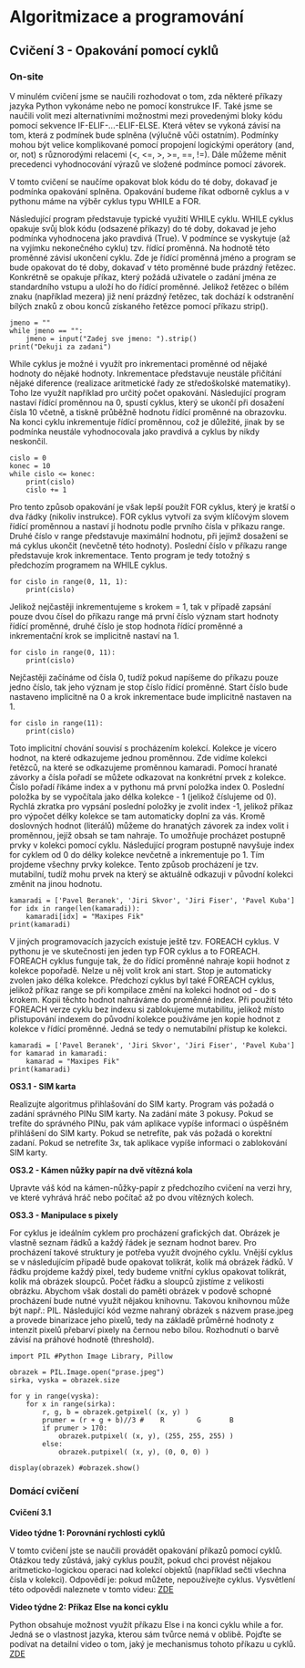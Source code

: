 # Algoritmizace a programování

## Cvičení 3 - Opakování pomocí cyklů

### On-site

V minulém cvičení jsme se naučili rozhodovat o tom, zda některé příkazy jazyka Python vykonáme nebo ne pomocí konstrukce IF. Také jsme se naučili volit mezi alternativními možnostmi mezi provedenými bloky kódu pomocí sekvence IF-ELIF-...-ELIF-ELSE. Která větev se vykoná závisí na tom, která z podmínek bude splněna (výlučně vůči ostatním). Podmínky mohou být velice komplikované pomocí propojení logickými operátory (and, or, not) s různorodými relacemi (<, <=, >, >=, ==, !=). Dále můžeme měnit precedenci vyhodnocování výrazů ve složené podmínce pomocí závorek.

V tomto cvičení se naučíme opakovat blok kódu do té doby, dokavaď je podmínka opakování splněna. Opakování budeme říkat odborně cyklus a v pythonu máme na výběr cyklus typu WHILE a FOR.

Následující program představuje typické využití WHILE cyklu. WHILE cyklus opakuje svůj blok kódu (odsazené příkazy) do té doby, dokavad je jeho podmínka vyhodnocena jako pravdivá (True). V podmínce se vyskytuje (až na vyjímku nekonečného cyklu) tzv. řídící proměnná. Na hodnotě této proměnné závisí ukončení cyklu. Zde je řídící proměnná jméno a program se bude opakovat do té doby, dokavaď v této proměnné bude prázdný řetězec. Konkrétně se opakuje příkaz, který požádá uživatele o zadání jména ze standardního vstupu a uloží ho do řídící proměnné. Jelikož řetězec o bílém znaku (například mezera) již není prázdný řetězec, tak dochází k odstranění bílých znaků z obou konců získaného řetězce pomocí příkazu strip().

```
jmeno = ""
while jmeno == "": 
    jmeno = input("Zadej sve jmeno: ").strip()
print("Dekuji za zadani")
```

While cyklus je možné i využít pro inkrementaci proměnné od nějaké hodnoty do nějaké hodnoty. Inkrementace představuje neustále přičítání nějaké diference (realizace aritmetické řady ze středoškolské matematiky). Toho lze využít například pro určitý počet opakování. Následující program nastaví řídící proměnnou na 0, spustí cyklus, který se ukončí při dosažení čísla 10 včetně, a tiskně průběžně hodnotu řídící proměnné na obrazovku. Na konci cyklu inkrementuje řídící proměnnou, což je důležité, jinak by se podmínka neustále vyhodnocovala jako pravdivá a cyklus by nikdy neskončil.

```
cislo = 0
konec = 10
while cislo <= konec:
    print(cislo)
    cislo += 1
```
Pro tento způsob opakování je však lepší použít FOR cyklus, který je kratší o dva řádky (nikoliv instrukce). FOR cyklus vytvoří za svým klíčovým slovem řídící proměnnou a nastaví jí hodnotu podle prvního čísla v příkazu range. Druhé číslo v range představuje maximální hodnotu, při jejímž dosažení se má cyklus ukončit (nevčetně této hodnoty). Poslední číslo v příkazu range představuje krok inkrementace. Tento program je tedy totožný s předchozím programem na WHILE cyklus.

```
for cislo in range(0, 11, 1):
    print(cislo)
```

Jelikož nejčastěji inkrementujeme s krokem = 1, tak v případě zapsání pouze dvou čísel do příkazu range má první číslo význam start hodnoty řídící proměnné, druhé číslo je stop hodnota řídící proměnné a inkrementační krok se implicitně nastaví na 1.

```
for cislo in range(0, 11):
    print(cislo)
```

Nejčastěji začínáme od čísla 0, tudíž pokud napíšeme do příkazu pouze jedno číslo, tak jeho význam je stop číslo řídící proměnné. Start číslo bude nastaveno implicitně na 0 a krok inkrementace bude implicitně nastaven na 1.

```
for cislo in range(11):
    print(cislo)
```

Toto implicitní chování souvisí s procházením kolekcí. Kolekce je vícero hodnot, na které odkazujeme jednou proměnnou. Zde vidíme kolekci řetězců, na které se odkazujeme proměnnou kamaradi. Pomocí hranaté závorky a čísla pořadí se můžete odkazovat na konkrétní prvek z kolekce. Číslo pořadí říkáme index a v pythonu má první položka index 0. Poslední položka by se vypočítala jako délka kolekce - 1 (jelikož číslujeme od 0). Rychlá zkratka pro vypsání poslední položky je zvolit index -1, jelikož příkaz pro výpočet délky kolekce se tam automaticky doplní za vás. Kromě doslovných hodnot (literálů) můžeme do hranatých závorek za index volit i proměnnou, jejíž obsah se tam nahraje. To umožňuje procházet postupně prvky v kolekci pomocí cyklu. Následující program postupně navyšuje index for cyklem od 0 do délky kolekce nevčetně a inkrementuje po 1. Tím projdeme všechny prvky kolekce. Tento způsob procházení je tzv. mutabilní, tudíž mohu prvek na který se aktuálně odkazuji v původní kolekci změnit na jinou hodnotu.

```
kamaradi = ['Pavel Beranek', 'Jiri Skvor', 'Jiri Fiser', 'Pavel Kuba']
for idx in range(len(kamaradi)):
    kamaradi[idx] = "Maxipes Fik"
print(kamaradi)
```

V jiných programovacích jazycích existuje ještě tzv. FOREACH cyklus. V pythonu je ve skutečnosti jen jeden typ FOR cyklus a to FOREACH. FOREACH cyklus funguje tak, že do řídící proměnné nahraje kopii hodnot z kolekce popořadě. Nelze u něj volit krok ani start. Stop je automaticky zvolen jako délka kolekce. Předchozí cyklus byl také FOREACH cyklus, jelikož příkaz range se při kompilace změní na kolekci hodnot od - do s krokem. Kopii těchto hodnot nahráváme do proměnné index. Při použití této FOREACH verze cyklu bez indexu si zablokujeme mutabilitu, jelikož místo přistupování indexem do původní kolekce používáme jen kopie hodnot z kolekce v řídící proměnné. Jedná se tedy o nemutabilní přístup ke kolekci.

```
kamaradi = ['Pavel Beranek', 'Jiri Skvor', 'Jiri Fiser', 'Pavel Kuba']
for kamarad in kamaradi:
    kamarad = "Maxipes Fik"
print(kamaradi)
```

**OS3.1 - SIM karta**

Realizujte algoritmus přihlašování do SIM karty. Program vás požadá o zadání správného PINu SIM karty. Na zadání máte 3 pokusy. Pokud se trefíte do správného PINu, pak vám aplikace vypíše informaci o úspěšném přihlášení do SIM karty. Pokud se netrefíte, pak vás požadá o korektní zadaní. Pokud se netrefíte 3x, tak aplikace vypíše informaci o zablokování SIM karty.

**OS3.2 - Kámen nůžky papír na dvě vítězná kola**

Upravte váš kód na kámen-nůžky-papír z předchozího cvičení na verzi hry, ve které vyhrává hráč nebo počítač až po dvou vítězných kolech.

**OS3.3 - Manipulace s pixely**

For cyklus je ideálním cyklem pro procházení grafických dat. Obrázek je vlastně seznam řádků a každý řádek je seznam hodnot barev. Pro procházení takové struktury je potřeba využít dvojného cyklu. Vnější cyklus se v následujícím případě bude opakovat tolikrát, kolik má obrázek řádků. V řádku projdeme každý pixel, tedy budeme vnitřní cyklus opakovat tolikrát, kolik má obrázek sloupců. Počet řádku a sloupců zjistíme z velikosti obrázku. Abychom však dostali do paměti obrázek v podově schopné procházení bude nutné využít nějakou knihovnu. Takovou knihovnou může být např.: PIL. Následující kód vezme nahraný obrázek s názvem prase.jpeg a provede binarizace jeho pixelů, tedy na základě průměrné hodnoty z intenzit pixelů přebarví pixely na černou nebo bílou. Rozhodnutí o barvě závisí na práhové hodnotě (threshold).

```
import PIL #Python Image Library, Pillow

obrazek = PIL.Image.open("prase.jpeg")
sirka, vyska = obrazek.size

for y in range(vyska):
    for x in range(sirka):
        r, g, b = obrazek.getpixel( (x, y) )
        prumer = (r + g + b)//3 #    R        G       B
        if prumer > 170:
            obrazek.putpixel( (x, y), (255, 255, 255) )
        else:
            obrazek.putpixel( (x, y), (0, 0, 0) )

display(obrazek) #obrazek.show()

```

### Domácí cvičení

#### Cvičení 3.1

**Video týdne 1: Porovnání rychlosti cyklů**

V tomto cvičení jste se naučili provádět opakování příkazů pomocí cyklů. Otázkou tedy zůstává, jaký cyklus použít, pokud chci provést nějakou aritmeticko-logickou operaci nad kolekcí objektů (například sečti všechna čísla v kolekci). Odpovědí je: pokud můžete, nepoužívejte cyklus. Vysvětlení této odpovědi naleznete v tomto videu: [ZDE](https://www.youtube.com/watch?v=Qgevy75co8c)

**Video týdne 2: Příkaz Else na konci cyklu**

Python obsahuje možnost využít příkazu Else i na konci cyklu while a for. Jedná se o vlastnost jazyka, kterou sám tvůrce nemá v oblibě. Pojďte se podívat na detailní video o tom, jaký je mechanismus tohoto příkazu u cyklů. [ZDE](https://www.youtube.com/watch?v=6Im38sF-sjo)
